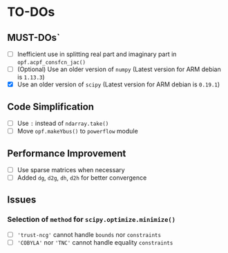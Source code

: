 # TO-DOs

## MUST-DOs`

- [ ] Inefficient use in splitting real part and imaginary part in `opf.acpf_consfcn_jac()`
- [ ] (Optional) Use an older version of `numpy` (Latest version for ARM debian is `1.13.3`)
- [x] Use an older version of `scipy` (Latest version for ARM debian is `0.19.1`)

## Code Simplification

- [ ] Use `:` instead of `ndarray.take()`
- [ ] Move `opf.makeYbus()` to `powerflow` module

## Performance Improvement

- [ ] Use sparse matrices when necessary
- [ ] Added `dg`, `d2g`, `dh`, `d2h` for better convergence

## Issues

### Selection of `method` for `scipy.optimize.minimize()`

- [ ] `'trust-ncg'` cannot handle `bounds` nor `constraints`
- [ ] `'COBYLA'` nor `'TNC'` cannot handle equality `constraints`